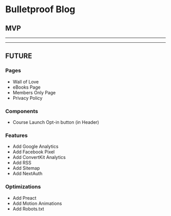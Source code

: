 # Bulletproof Blog

## MVP

---

---

## FUTURE

### Pages

- Wall of Love
- eBooks Page
- Members Only Page
- Privacy Policy

### Components

- Course Launch Opt-in button (in Header)

### Features

- Add Google Analytics
- Add Facebook Pixel
- Add ConvertKit Analytics
- Add RSS
- Add Sitemap
- Add NextAuth

### Optimizations

- Add Preact
- Add Motion Animations
- Add Robots.txt
